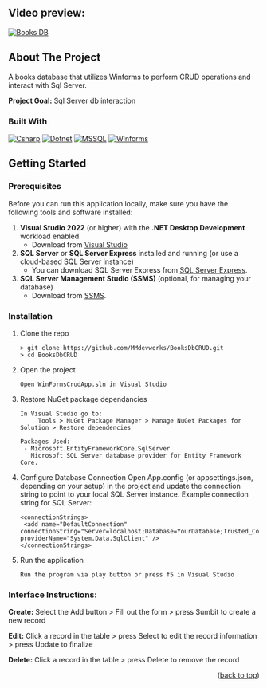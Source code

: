 <a id="readme-top"></a>
## Video preview:
[![Books DB](https://img.youtube.com/vi/0Df7lZarIMk/0.jpg)](https://www.youtube.com/watch?v=0Df7lZarIMk)

## About The Project

A books database that utilizes Winforms to perform CRUD operations and interact with Sql Server.

<b>Project Goal:</b> Sql Server db interaction

### Built With
 [![Csharp][csharp-badge]][csharp-url]
 [![Dotnet][dotnet-badge]][Dotnet-url]
 [![MSSQL][mssql-badge]][mssql-url]
 [![Winforms][winforms-badge]][winforms-url]


## Getting Started

### Prerequisites
Before you can run this application locally, make sure you have the following tools and software installed:

1. **Visual Studio 2022** (or higher) with the **.NET Desktop Development** workload enabled
   - Download from [Visual Studio](https://visualstudio.microsoft.com/)
2. **SQL Server** or **SQL Server Express** installed and running (or use a cloud-based SQL Server instance)
   - You can download SQL Server Express from [SQL Server Express](https://www.microsoft.com/en-us/sql-server/sql-server-downloads).
3. **SQL Server Management Studio (SSMS)** (optional, for managing your database)
   - Download from [SSMS](https://aka.ms/ssmsfullsetup).



### Installation
1. Clone the repo
   ```
   > git clone https://github.com/MMdevworks/BooksDbCRUD.git
   > cd BooksDbCRUD
   ```
3. Open the project
   ```
   Open WinFormsCrudApp.sln in Visual Studio
   ```
4. Restore NuGet package dependancies
   ```
   In Visual Studio go to: 
		Tools > NuGet Package Manager > Manage NuGet Packages for Solution > Restore dependencies

   Packages Used:
	- Microsoft.EntityFrameworkCore.SqlServer
	  Microsoft SQL Server database provider for Entity Framework Core.

   ```
5. Configure Database Connection
   Open App.config (or appsettings.json, depending on your setup) in the project and update the connection string to point to your local SQL Server instance. Example connection string for SQL Server:
   
   ```
   <connectionStrings>
    <add name="DefaultConnection" connectionString="Server=localhost;Database=YourDatabase;Trusted_Connection=True;" providerName="System.Data.SqlClient" />
   </connectionStrings>
   ```
5. Run the application
   ```
   Run the program via play button or press f5 in Visual Studio
   ```
### Interface Instructions:
<b>Create:</b> Select the Add button > Fill out the form > press Sumbit to create a new record

<b>Edit:</b> Click a record in the table > press Select to edit the record information > press Update to finalize

<b>Delete:</b> Click a record in the table > press Delete to remove the record

<p align="right">(<a href="#readme-top">back to top</a>)</p>

[dotnet-badge]: https://img.shields.io/badge/.NET-512BD4?style=for-the-badge&logo=dotnet&logoColor=white
[Dotnet-url]: https://dotnet.microsoft.com/
[csharp-badge]: https://img.shields.io/badge/C%23-239120?style=for-the-badge&logo=csharp&logoColor=white
[csharp-url]: https://learn.microsoft.com/en-us/dotnet/csharp/
[mssql-badge]: https://img.shields.io/badge/Microsoft%20SQL%20Server-CC2927?style=for-the-badge&logo=microsoft%20sql%20server&logoColor=white
[mssql-url]: https://www.microsoft.com/en-us/sql-server
[winforms-badge]: https://img.shields.io/badge/WinForms-0078D4?style=for-the-badge&logo=windows&logoColor=white
[winforms-url]: https://learn.microsoft.com/en-us/dotnet/desktop/winforms/?view=netdesktop-9.0
